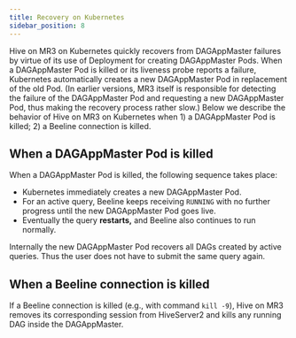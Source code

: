 ```yaml
---
title: Recovery on Kubernetes
sidebar_position: 8
---
```


Hive on MR3 on Kubernetes quickly recovers from DAGAppMaster failures
by virtue of its use of Deployment for creating DAGAppMaster Pods.
When a DAGAppMaster Pod is killed or its liveness probe reports a failure,
Kubernetes automatically creates a new DAGAppMaster Pod in replacement of the old Pod.
(In earlier versions, MR3 itself is responsible for detecting the failure of the DAGAppMaster Pod
and requesting a new DAGAppMaster Pod, thus making the recovery process rather slow.) 
Below we describe the behavior of Hive on MR3 on Kubernetes when 1) a DAGAppMaster Pod is killed; 2) a Beeline connection is killed.

## When a DAGAppMaster Pod is killed

When a DAGAppMaster Pod is killed, the following sequence takes place:

* Kubernetes immediately creates a new DAGAppMaster Pod.
* For an active query, Beeline keeps receiving `RUNNING` with no further progress
until the new DAGAppMaster Pod goes live.
* Eventually the query **restarts,** and Beeline also continues to run normally.

Internally the new DAGAppMaster Pod recovers all DAGs created by active queries.
Thus the user does not have to submit the same query again.

## When a Beeline connection is killed

If a Beeline connection is killed (e.g., with command `kill -9`),
Hive on MR3 removes its corresponding session from HiveServer2 and kills any running DAG inside the DAGAppMaster.

